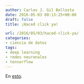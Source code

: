 ```yaml
---
author: Carlos J. Gil Bellosta
date: 2016-05-03 08:13:25+00:00
draft: false
title: ¡Haced click ya!

url: /2016/05/03/haced-click-ya/
categories:
- ciencia de datos
tags:
- deep learning
- redes neuronales
- tensorflow
---
```


En [esto](http://playground.tensorflow.org/).
